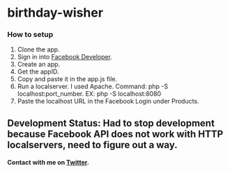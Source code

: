 # birthday-wisher

### How to setup

1. Clone the app.
2. Sign in into [Facebook Developer](developers.facebook.com).
3. Create an app.
4. Get the appID.
5. Copy and paste it in the app.js file.
6. Run a localserver. I used Apache. Command: php -S localhost:port_number. EX: php -S localhost:8080
7. Paste the localhost URL in the Facebook Login under Products.

## Development Status: Had to stop development because Facebook API does not work with HTTP localservers, need to figure out a way.

#### Contact with me on [Twitter](https://twitter.com/MainstreamFrost).
